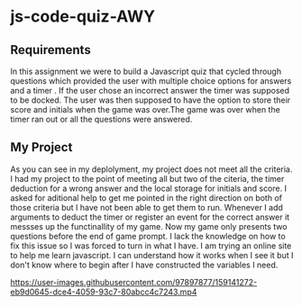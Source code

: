 # js-code-quiz-AWY

## Requirements

In this assignment we were to build a Javascript quiz that cycled through questions which provided the user with multiple choice options for answers and a timer . If the user chose an incorrect answer the timer was supposed to be docked. The user was then supposed to have the option to store their score and initials when the game was over.The game was over when the timer ran out or all the questions were answered.

## My Project

As you can see in my deplolyment, my project does not meet all the criteria. I had my project to the point of meeting all but two of the citeria, the timer deduction for a wrong answer and the local storage for initials and score. I asked for aditional help to get me pointed in the right direction on both of those criteria but I have not been able to get them to run. Whenever I add arguments to deduct the timer or register an event for the correct answer it messses up the functinallity of my game. Now my game only presents two questions before the end of game prompt. I lack the knowledge on how to fix this issue so I was forced to turn in what I have. I am trying an online site to help me learn javascript. I can understand how it works when I see it but I don't know where to begin after I have constructed the variables I need. 











https://user-images.githubusercontent.com/97897877/159141272-eb9d0645-dce4-4059-93c7-80abcc4c7243.mp4
